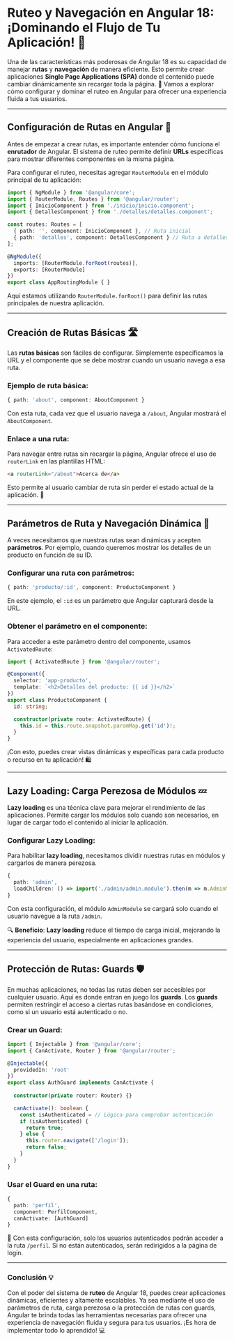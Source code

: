 # Ruteo y Navegación en Angular 18: ¡Dominando el Flujo de Tu Aplicación! 🧭

Una de las características más poderosas de Angular 18 es su capacidad de manejar **rutas** y **navegación** de manera eficiente. Esto permite crear aplicaciones **Single Page Applications (SPA)** donde el contenido puede cambiar dinámicamente sin recargar toda la página. 🚀 Vamos a explorar cómo configurar y dominar el ruteo en Angular para ofrecer una experiencia fluida a tus usuarios.

---

## Configuración de Rutas en Angular 🔧

Antes de empezar a crear rutas, es importante entender cómo funciona el **enrutador** de Angular. El sistema de ruteo permite definir **URLs** específicas para mostrar diferentes componentes en la misma página. 

Para configurar el ruteo, necesitas agregar `RouterModule` en el módulo principal de tu aplicación:

```typescript
import { NgModule } from '@angular/core';
import { RouterModule, Routes } from '@angular/router';
import { InicioComponent } from './inicio/inicio.component';
import { DetallesComponent } from './detalles/detalles.component';

const routes: Routes = [
  { path: '', component: InicioComponent }, // Ruta inicial
  { path: 'detalles', component: DetallesComponent } // Ruta a detalles
];

@NgModule({
  imports: [RouterModule.forRoot(routes)],
  exports: [RouterModule]
})
export class AppRoutingModule { }
```

Aquí estamos utilizando `RouterModule.forRoot()` para definir las rutas principales de nuestra aplicación.

---

## Creación de Rutas Básicas 🛣️

Las **rutas básicas** son fáciles de configurar. Simplemente especificamos la URL y el componente que se debe mostrar cuando un usuario navega a esa ruta.

### Ejemplo de ruta básica:

```typescript
{ path: 'about', component: AboutComponent }
```

Con esta ruta, cada vez que el usuario navega a `/about`, Angular mostrará el `AboutComponent`.

### Enlace a una ruta:
Para navegar entre rutas sin recargar la página, Angular ofrece el uso de `routerLink` en las plantillas HTML:

```html
<a routerLink="/about">Acerca de</a>
```

Esto permite al usuario cambiar de ruta sin perder el estado actual de la aplicación. 🎉

---

## Parámetros de Ruta y Navegación Dinámica 🔄

A veces necesitamos que nuestras rutas sean dinámicas y acepten **parámetros**. Por ejemplo, cuando queremos mostrar los detalles de un producto en función de su ID.

### Configurar una ruta con parámetros:
```typescript
{ path: 'producto/:id', component: ProductoComponent }
```

En este ejemplo, el `:id` es un parámetro que Angular capturará desde la URL.

### Obtener el parámetro en el componente:
Para acceder a este parámetro dentro del componente, usamos `ActivatedRoute`:

```typescript
import { ActivatedRoute } from '@angular/router';

@Component({
  selector: 'app-producto',
  template: `<h2>Detalles del producto: {{ id }}</h2>`
})
export class ProductoComponent {
  id: string;

  constructor(private route: ActivatedRoute) {
    this.id = this.route.snapshot.paramMap.get('id')!;
  }
}
```

¡Con esto, puedes crear vistas dinámicas y específicas para cada producto o recurso en tu aplicación! 🛍️

---

## Lazy Loading: Carga Perezosa de Módulos 💤

**Lazy loading** es una técnica clave para mejorar el rendimiento de las aplicaciones. Permite cargar los módulos solo cuando son necesarios, en lugar de cargar todo el contenido al iniciar la aplicación.

### Configurar Lazy Loading:
Para habilitar **lazy loading**, necesitamos dividir nuestras rutas en módulos y cargarlos de manera perezosa.

```typescript
{ 
  path: 'admin', 
  loadChildren: () => import('./admin/admin.module').then(m => m.AdminModule) 
}
```

Con esta configuración, el módulo `AdminModule` se cargará solo cuando el usuario navegue a la ruta `/admin`.

🔍 **Beneficio**: **Lazy loading** reduce el tiempo de carga inicial, mejorando la experiencia del usuario, especialmente en aplicaciones grandes.

---

## Protección de Rutas: Guards 🛡️

En muchas aplicaciones, no todas las rutas deben ser accesibles por cualquier usuario. Aquí es donde entran en juego los **guards**. Los **guards** permiten restringir el acceso a ciertas rutas basándose en condiciones, como si un usuario está autenticado o no.

### Crear un Guard:
```typescript
import { Injectable } from '@angular/core';
import { CanActivate, Router } from '@angular/router';

@Injectable({
  providedIn: 'root'
})
export class AuthGuard implements CanActivate {
  
  constructor(private router: Router) {}

  canActivate(): boolean {
    const isAuthenticated = // Lógica para comprobar autenticación
    if (isAuthenticated) {
      return true;
    } else {
      this.router.navigate(['/login']);
      return false;
    }
  }
}
```

### Usar el Guard en una ruta:
```typescript
{ 
  path: 'perfil', 
  component: PerfilComponent, 
  canActivate: [AuthGuard] 
}
```

🔐 Con esta configuración, solo los usuarios autenticados podrán acceder a la ruta `/perfil`. Si no están autenticados, serán redirigidos a la página de login.

---

### Conclusión 💡

Con el poder del sistema de **ruteo** de Angular 18, puedes crear aplicaciones dinámicas, eficientes y altamente escalables. Ya sea mediante el uso de parámetros de ruta, carga perezosa o la protección de rutas con guards, Angular te brinda todas las herramientas necesarias para ofrecer una experiencia de navegación fluida y segura para tus usuarios. ¡Es hora de implementar todo lo aprendido! 💻